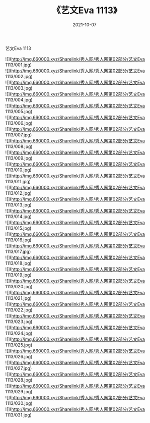 ﻿---
layout: post
title:  《艺文Eva 1113》
date:   2021-10-07
img: http://img.660000.xyz/Sharelink/秀人网/秀人网第02部分/艺文Eva 1113/000.jpg
categories: [美女, 清纯, 唯美]
---

艺文Eva 1113

  ![](http://img.660000.xyz/Sharelink/秀人网/秀人网第02部分/艺文Eva 1113/001.jpg) <br> ![](http://img.660000.xyz/Sharelink/秀人网/秀人网第02部分/艺文Eva 1113/002.jpg) <br> ![](http://img.660000.xyz/Sharelink/秀人网/秀人网第02部分/艺文Eva 1113/003.jpg) <br> ![](http://img.660000.xyz/Sharelink/秀人网/秀人网第02部分/艺文Eva 1113/004.jpg) <br> ![](http://img.660000.xyz/Sharelink/秀人网/秀人网第02部分/艺文Eva 1113/005.jpg) <br> ![](http://img.660000.xyz/Sharelink/秀人网/秀人网第02部分/艺文Eva 1113/006.jpg) <br> ![](http://img.660000.xyz/Sharelink/秀人网/秀人网第02部分/艺文Eva 1113/007.jpg) <br> ![](http://img.660000.xyz/Sharelink/秀人网/秀人网第02部分/艺文Eva 1113/008.jpg) <br> ![](http://img.660000.xyz/Sharelink/秀人网/秀人网第02部分/艺文Eva 1113/009.jpg) <br> ![](http://img.660000.xyz/Sharelink/秀人网/秀人网第02部分/艺文Eva 1113/010.jpg) <br> ![](http://img.660000.xyz/Sharelink/秀人网/秀人网第02部分/艺文Eva 1113/011.jpg) <br> ![](http://img.660000.xyz/Sharelink/秀人网/秀人网第02部分/艺文Eva 1113/012.jpg) <br> ![](http://img.660000.xyz/Sharelink/秀人网/秀人网第02部分/艺文Eva 1113/013.jpg) <br> ![](http://img.660000.xyz/Sharelink/秀人网/秀人网第02部分/艺文Eva 1113/014.jpg) <br> ![](http://img.660000.xyz/Sharelink/秀人网/秀人网第02部分/艺文Eva 1113/015.jpg) <br> ![](http://img.660000.xyz/Sharelink/秀人网/秀人网第02部分/艺文Eva 1113/016.jpg) <br> ![](http://img.660000.xyz/Sharelink/秀人网/秀人网第02部分/艺文Eva 1113/017.jpg) <br> ![](http://img.660000.xyz/Sharelink/秀人网/秀人网第02部分/艺文Eva 1113/018.jpg) <br> ![](http://img.660000.xyz/Sharelink/秀人网/秀人网第02部分/艺文Eva 1113/019.jpg) <br> ![](http://img.660000.xyz/Sharelink/秀人网/秀人网第02部分/艺文Eva 1113/020.jpg) <br> ![](http://img.660000.xyz/Sharelink/秀人网/秀人网第02部分/艺文Eva 1113/021.jpg) <br> ![](http://img.660000.xyz/Sharelink/秀人网/秀人网第02部分/艺文Eva 1113/022.jpg) <br> ![](http://img.660000.xyz/Sharelink/秀人网/秀人网第02部分/艺文Eva 1113/023.jpg) <br> ![](http://img.660000.xyz/Sharelink/秀人网/秀人网第02部分/艺文Eva 1113/024.jpg) <br> ![](http://img.660000.xyz/Sharelink/秀人网/秀人网第02部分/艺文Eva 1113/025.jpg) <br> ![](http://img.660000.xyz/Sharelink/秀人网/秀人网第02部分/艺文Eva 1113/026.jpg) <br> ![](http://img.660000.xyz/Sharelink/秀人网/秀人网第02部分/艺文Eva 1113/027.jpg) <br> ![](http://img.660000.xyz/Sharelink/秀人网/秀人网第02部分/艺文Eva 1113/028.jpg) <br> ![](http://img.660000.xyz/Sharelink/秀人网/秀人网第02部分/艺文Eva 1113/029.jpg) <br> ![](http://img.660000.xyz/Sharelink/秀人网/秀人网第02部分/艺文Eva 1113/030.jpg) <br> ![](http://img.660000.xyz/Sharelink/秀人网/秀人网第02部分/艺文Eva 1113/031.jpg) <br>